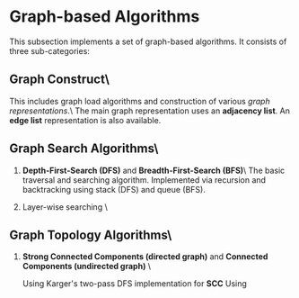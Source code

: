 # Graph-based Algorithms
This subsection implements a set of graph-based algorithms. It consists of three sub-categories: 

## Graph Construct\\
   This includes graph load algorithms and construction of various _graph representations_.\\ 
   The main graph representation uses an __adjacency list__. An __edge list__ representation is also available. 

## Graph Search Algorithms\\
   1. __Depth-First-Search (DFS)__ and __Breadth-First-Search (BFS)__\\
      The basic traversal and searching algorithm. Implemented via recursion and backtracking using stack (DFS) and queue (BFS). 
  
   2. Layer-wise searching \\


## Graph Topology Algorithms\\
   1. __Strong Connected Components (directed graph)__ and __Connected Components (undirected graph)__ \\
      
      Using Karger's two-pass DFS implementation for __SCC__ 
      Using 
